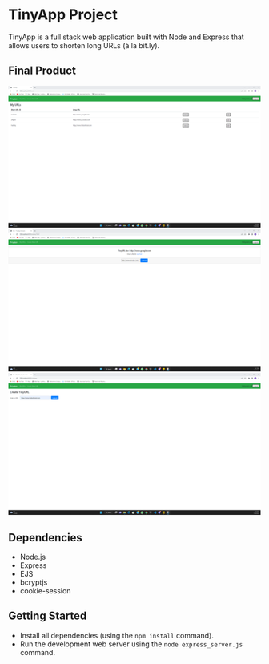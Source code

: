# TinyApp Project

TinyApp is a full stack web application built with Node and Express that allows users to shorten long URLs (à la bit.ly).

## Final Product

!["Main page with the URLs available"](https://github.com/jalejandroveraloza/tinyapp/blob/master/docs/urls-page.png..png?raw=true)
!["Long URl and Short URL summary"](https://github.com/jalejandroveraloza/tinyapp/blob/master/docs/Long_urls-Short_URL_ID-page.png..png?raw=true)
!["Creating a new short URL"](https://github.com/jalejandroveraloza/tinyapp/blob/master/docs/Newurl-page.png..png?raw=true)

## Dependencies

- Node.js
- Express
- EJS
- bcryptjs
- cookie-session

## Getting Started

- Install all dependencies (using the `npm install` command).
- Run the development web server using the `node express_server.js` command.
